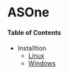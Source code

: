 # ASOne

#### Table of Contents
- Installtion
    - [Linux](asone-linux)
    - [Windows](Windows%20Installtion%20Instructions/README.md)
